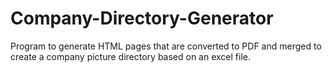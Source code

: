 # Company-Directory-Generator

Program to generate HTML pages that are converted to PDF and merged to create a company picture directory based on an excel file.
